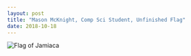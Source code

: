 ```yaml
---
layout: post
title: "Mason McKnight, Comp Sci Student, Unfinished Flag"
date: 2018-10-18
---
```


![Flag of Jamiaca](url)
